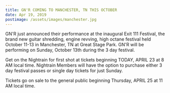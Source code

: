 ```yaml
---
title: GN'R COMING TO MANCHESTER, TN THIS OCTOBER
date: Apr 19, 2019
postimage: /assets/images/manchester.jpg
---
```




GN'R just announced their performance at the inaugural Exit 111 Festival, the brand new guitar shredding, engine revving, high octane festival held October 11-13 in Manchester, TN at Great Stage Park. GN'R will be performing on Sunday, October 13th during the 3 day festival.

 

Get on the Nightrain for first shot at tickets beginning TODAY, APRIL 23 at 8 AM local time. Nightrain Members will have the option to purchase either 3 day festival passes or single day tickets for just Sunday.

 

Tickets go on sale to the general public beginning Thursday, APRIL 25 at 11 AM local time.